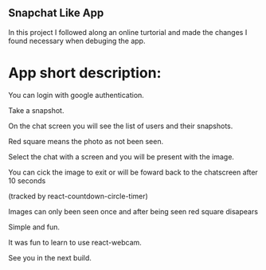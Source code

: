 ## Snapchat Like App

In this project I followed along an online turtorial and made the changes I
found necessary when debuging the app.

# App short description:

You can login with google authentication.

Take a snapshot.

On the chat screen you will see the list of users and their snapshots.

Red square means the photo as not been seen.

Select the chat with a screen and you will be present with the image.

You can cick the image to exit or will be foward back to the chatscreen after 10
seconds

(tracked by react-countdown-circle-timer)

Images can only been seen once and after being seen red square disapears

Simple and fun.

It was fun to learn to use react-webcam.

See you in the next build.
